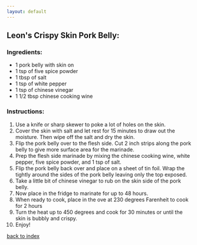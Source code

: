 ```yaml
---
layout: default
---
```


## Leon's Crispy Skin Pork Belly:

### Ingredients: 

- 1 pork belly with skin on
- 1 tsp of five spice powder
- 1 tbsp of salt
- 1 tsp of white pepper
- 1 tsp of chinese vinegar
- 1 1/2 tbsp chinese cooking wine

### Instructions: 

1. Use a knife or sharp skewer to poke a lot of holes on the skin.
2. Cover the skin with salt and let rest for 15 minutes to draw out the moisture. Then wipe off the salt and dry the skin.
3. Flip the pork belly over to the flesh side. Cut 2 inch strips along the pork belly to give more surface area for the marinade.
4. Prep the flesh side marinade by mixing the chinese cooking wine, white pepper, five spice powder, and 1 tsp of salt.
5. Flip the pork belly back over and place on a sheet of tin foil. Wrap the tightly around the sides of the pork belly leaving only the top exposed. 
6. Take a little bit of chinese vinegar to rub on the skin side of the pork belly.
7. Now place in the fridge to marinate for up to 48 hours.
8. When ready to cook, place in the ove at 230 degrees Farenheit to cook for 2 hours
9. Turn the heat up to 450 degrees and cook for 30 minutes or until the skin is bubbly and crispy.
10. Enjoy!

<!--
Keep this link to return to the index
-->
[back to index](../)
